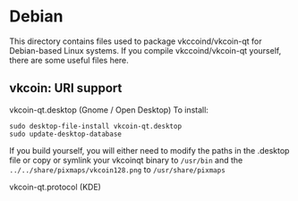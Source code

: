 
Debian
====================
This directory contains files used to package vkccoind/vkcoin-qt
for Debian-based Linux systems. If you compile vkccoind/vkcoin-qt yourself, there are some useful files here.

## vkcoin: URI support ##


vkcoin-qt.desktop  (Gnome / Open Desktop)
To install:

	sudo desktop-file-install vkcoin-qt.desktop
	sudo update-desktop-database

If you build yourself, you will either need to modify the paths in
the .desktop file or copy or symlink your vkcoinqt binary to `/usr/bin`
and the `../../share/pixmaps/vkcoin128.png` to `/usr/share/pixmaps`

vkcoin-qt.protocol (KDE)
